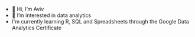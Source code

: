 - 👋 Hi, I’m Aviv
- 👀 I’m interested in data analytics
-    I'm currently learning R, SQL and Spreadsheets through the Google Data Analytics Certificate


<!---
Aviv589/Aviv589 is a ✨ special ✨ repository because its `README.md` (this file) appears on your GitHub profile.
You can click the Preview link to take a look at your changes.
--->
